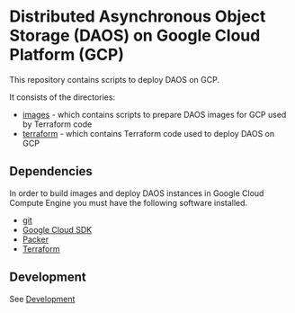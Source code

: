 # Distributed Asynchronous Object Storage (DAOS) on Google Cloud Platform (GCP)

This repository contains scripts to deploy DAOS on GCP.

It consists of the directories:
- [images](images) - which contains scripts to prepare DAOS images for GCP used by Terraform code
- [terraform](terraform) - which contains Terraform code used to deploy DAOS on GCP

## Dependencies

In order to build images and deploy DAOS instances in Google Cloud Compute Engine you must have the following software installed.

- [git](https://git-scm.com/)
- [Google Cloud SDK](https://cloud.google.com/sdk/docs/install)
- [Packer](https://www.packer.io/downloads)
- [Terraform](https://www.terraform.io/downloads)

## Development

See [Development](docs/development.md)

